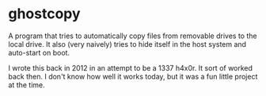 # ghostcopy
A program that tries to automatically copy files from removable drives to the local drive. It also (very naively) tries to hide itself in the host system and auto-start on boot.

I wrote this back in 2012 in an attempt to be a 1337 h4x0r. It sort of worked back then. I don't know how well it works today, but it was a fun little project at the time.